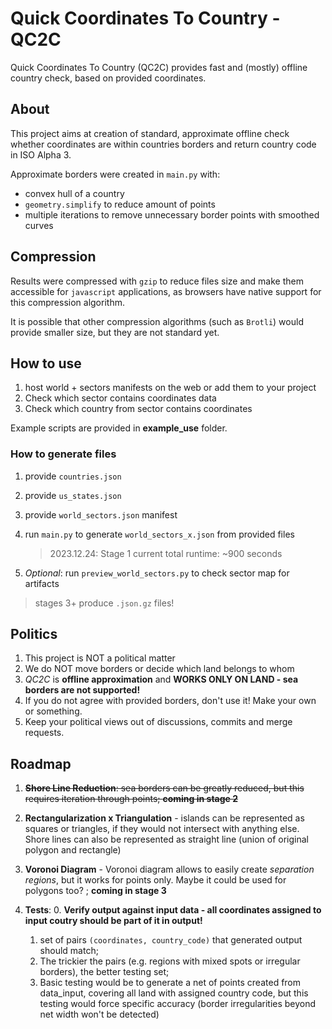 # Quick Coordinates To Country - QC2C

Quick Coordinates To Country (QC2C) provides fast and (mostly) offline country check,
based on provided coordinates.

## About

This project aims at creation of standard,
approximate offline check whether coordinates are within countries borders
and return country code in ISO Alpha 3.

Approximate borders were created in `main.py` with:

- convex hull of a country
- `geometry.simplify` to reduce amount of points
- multiple iterations to remove unnecessary border points with smoothed curves

## Compression

Results were compressed with `gzip` to reduce files size and make them accessible for `javascript` applications,
as browsers have native support for this compression algorithm.

It is possible that other compression algorithms (such as `Brotli`) would provide smaller size,
but they are not standard yet.

## How to use

1. host world + sectors manifests on the web or add them to your project
2. Check which sector contains coordinates data
3. Check which country from sector contains coordinates

Example scripts are provided in **example_use** folder.

### How to generate files

1. provide `countries.json`
2. provide `us_states.json`
3. provide `world_sectors.json` manifest
4. run `main.py` to generate `world_sectors_x.json` from provided files

    > 2023.12.24: Stage 1 current total runtime: ~900 seconds

5. _Optional_: run `preview_world_sectors.py` to check sector map for artifacts

> stages 3+ produce `.json.gz` files!

## Politics

1. This project is NOT a political matter
2. We do NOT move borders or decide which land belongs to whom
3. _QC2C_ is **offline approximation** and **WORKS ONLY ON LAND - sea borders are not supported!**
4. If you do not agree with provided borders, don't use it! Make your own or something.
5. Keep your political views out of discussions, commits and merge requests.

## Roadmap

1. ~~**Shore Line Reduction**: sea borders can be greatly reduced,
but this requires iteration through points; **coming in stage 2**~~

2. **Rectangularization x Triangulation** - islands can be represented as squares or triangles,
if they would not intersect with anything else.
Shore lines can also be represented as straight line (union of original polygon and rectangle)
3. **Voronoi Diagram** - Voronoi diagram allows to easily create _separation regions_, but it works for points only.
Maybe it could be used for polygons too? ; **coming in stage 3**
4. **Tests**:
   0. **Verify output against input data - all coordinates assigned to input coutry should be part of it in output!**
   1. set of pairs `(coordinates, country_code)` that generated output should match;
   2. The trickier the pairs (e.g. regions with mixed spots or irregular borders), the better testing set;
   3. Basic testing would be to generate a net of points created from data_input, covering all land with assigned country code,
   but this testing would force specific accuracy (border irregularities beyond net width won't be detected)
